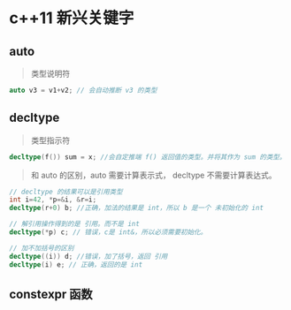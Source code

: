 # c++11 新兴关键字



## auto

> 类型说明符

```c++
auto v3 = v1+v2; // 会自动推断 v3 的类型
```



## decltype

> 类型指示符

```c++
decltype(f()) sum = x; //会自定推端 f() 返回值的类型。并将其作为 sum 的类型。
```



> 和 auto 的区别，auto 需要计算表示式， decltype 不需要计算表达式。

```c++
// decltype 的结果可以是引用类型
int i=42, *p=&i, &r=i;
decltype(r+0) b; //正确，加法的结果是 int，所以 b 是一个 未初始化的 int

// 解引用操作得到的是 引用。而不是 int
decltype(*p) c; // 错误，c是 int&，所以必须需要初始化。

// 加不加括号的区别
decltype((i)) d; //错误，加了括号，返回 引用
decltype(i) e; // 正确，返回的是 int
```



## constexpr 函数

